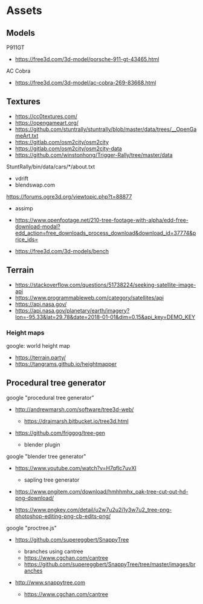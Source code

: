 # Assets

## Models

P911GT

- https://free3d.com/3d-model/porsche-911-gt-43465.html

AC Cobra

- https://free3d.com/3d-model/ac-cobra-269-83668.html


## Textures

- https://cc0textures.com/
- https://opengameart.org/
- https://github.com/stuntrally/stuntrally/blob/master/data/trees/__OpenGameArt.txt
- https://gitlab.com/osm2city/osm2city
- https://gitlab.com/osm2city/osm2city-data
- https://github.com/winstonhong/Trigger-Rally/tree/master/data

StuntRally/bin/data/cars/*/about.txt

- vdrift
- blendswap.com

https://forums.ogre3d.org/viewtopic.php?t=88877

- assimp

- https://www.openfootage.net/210-tree-footage-with-alpha/edd-free-download-modal?edd_action=free_downloads_process_download&download_id=37774&price_ids=

- https://free3d.com/3d-models/bench

## Terrain

- https://stackoverflow.com/questions/51738224/seeking-satellite-image-api
- https://www.programmableweb.com/category/satellites/api
- https://api.nasa.gov/
- https://api.nasa.gov/planetary/earth/imagery?lon=-95.33&lat=29.78&date=2018-01-01&dim=0.15&api_key=DEMO_KEY

### Height maps

google: world height map

- https://terrain.party/
- https://tangrams.github.io/heightmapper

## Procedural tree generator

google "procedural tree generator"

- http://andrewmarsh.com/software/tree3d-web/
  - https://drajmarsh.bitbucket.io/tree3d.html

- https://github.com/friggog/tree-gen
  - blender plugin

google "blender tree generator"

- https://www.youtube.com/watch?v=H7qflc7uvXI
  - sapling tree generator

- https://www.pngitem.com/download/hmhhmhx_oak-tree-cut-out-hd-png-download/
- https://www.pngkey.com/detail/u2w7u2u2i1y3w7u2_tree-png-photoshop-editing-png-cb-edits-png/

google "proctree.js"

- https://github.com/supereggbert/SnappyTree
  - branches using cantree
  - https://www.cgchan.com/cantree
  - https://github.com/supereggbert/SnappyTree/tree/master/images/branches

- http://www.snappytree.com
  - https://www.cgchan.com/cantree
